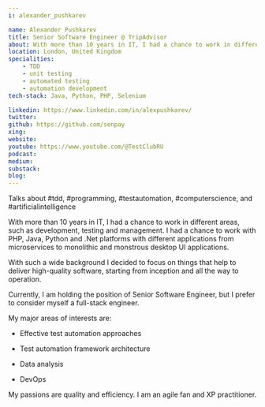 ```yaml
---
i: alexander_pushkarev

name: Alexander Pushkarev
title: Senior Software Engineer @ TripAdvisor
about: With more than 10 years in IT, I had a chance to work in different areas, such as development, testing and management. 
location: London, United Kingdom
specialities:
    - TDD
    - unit testing
    - automated testing
    - automation development
tech-stack: Java, Python, PHP, Selenium

linkedin: https://www.linkedin.com/in/alexpushkarev/
twitter: 
github: https://github.com/senpay
xing: 
website: 
youtube: https://www.youtube.com/@TestClubRU
podcast: 
medium: 
substack: 
blog: 
---
```


Talks about #tdd, #programming, #testautomation, #computerscience, and #artificialintelligence


With more than 10 years in IT, I had a chance to work in different areas, such as development, testing and management. I had a chance to work with PHP, Java, Python and .Net platforms with different applications from microservices to monolithic and monstrous desktop UI applications.

With such a wide background I decided to focus on things that help to deliver high-quality software, starting from inception and all the way to operation.

Currently, I am holding the position of Senior Software Engineer, but I prefer to consider myself a full-stack engineer.

My major areas of interests are:

- Effective test automation approaches

- Test automation framework architecture

- Data analysis

- DevOps

My passions are quality and efficiency. I am an agile fan and XP practitioner.

